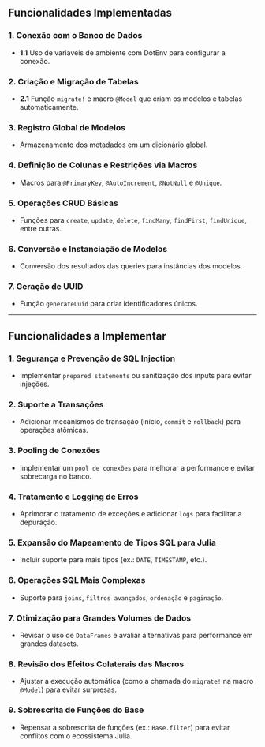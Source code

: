 ## Funcionalidades Implementadas

### 1. Conexão com o Banco de Dados
- **1.1** Uso de variáveis de ambiente com DotEnv para configurar a conexão.

### 2. Criação e Migração de Tabelas
- **2.1** Função `migrate!` e macro `@Model` que criam os modelos e tabelas automaticamente.

### 3. Registro Global de Modelos
- Armazenamento dos metadados em um dicionário global.

### 4. Definição de Colunas e Restrições via Macros
- Macros para `@PrimaryKey`, `@AutoIncrement`, `@NotNull` e `@Unique`.

### 5. Operações CRUD Básicas
- Funções para `create`, `update`, `delete`, `findMany`, `findFirst`, `findUnique`, entre outras.

### 6. Conversão e Instanciação de Modelos
- Conversão dos resultados das queries para instâncias dos modelos.

### 7. Geração de UUID
- Função `generateUuid` para criar identificadores únicos.

---

## Funcionalidades a Implementar

### 1. Segurança e Prevenção de SQL Injection
- Implementar `prepared statements` ou sanitização dos inputs para evitar injeções.

### 2. Suporte a Transações
- Adicionar mecanismos de transação (início, `commit` e `rollback`) para operações atômicas.

### 3. Pooling de Conexões
- Implementar um `pool de conexões` para melhorar a performance e evitar sobrecarga no banco.

### 4. Tratamento e Logging de Erros
- Aprimorar o tratamento de exceções e adicionar `logs` para facilitar a depuração.

### 5. Expansão do Mapeamento de Tipos SQL para Julia
- Incluir suporte para mais tipos (ex.: `DATE`, `TIMESTAMP`, etc.).

### 6. Operações SQL Mais Complexas
- Suporte para `joins`, `filtros avançados`, `ordenação` e `paginação`.

### 7. Otimização para Grandes Volumes de Dados
- Revisar o uso de `DataFrames` e avaliar alternativas para performance em grandes datasets.

### 8. Revisão dos Efeitos Colaterais das Macros
- Ajustar a execução automática (como a chamada do `migrate!` na macro `@Model`) para evitar surpresas.

### 9. Sobrescrita de Funções do Base
- Repensar a sobrescrita de funções (ex.: `Base.filter`) para evitar conflitos com o ecossistema Julia.